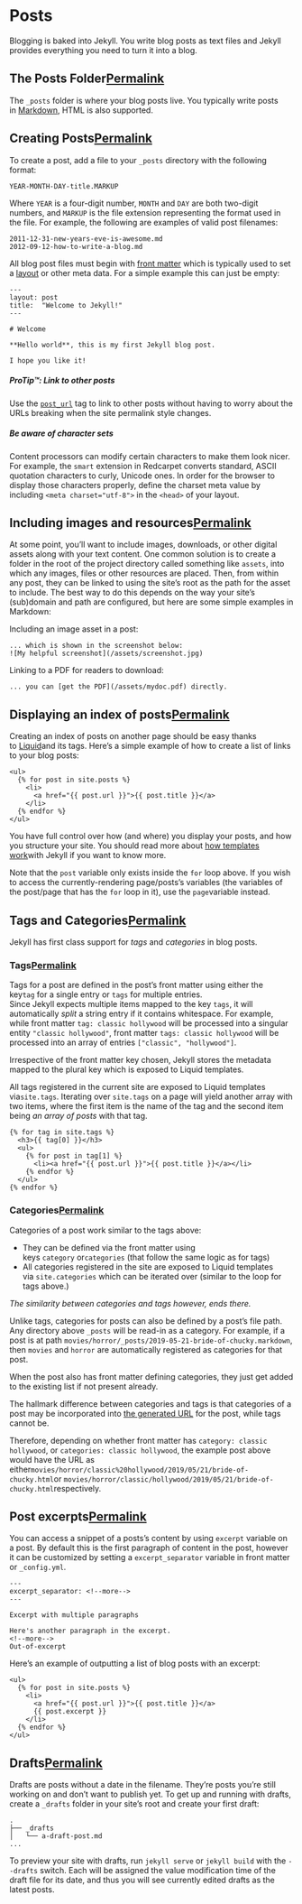 # Posts

Blogging is baked into Jekyll. You write blog posts as text files and Jekyll provides everything you need to turn it into a blog.

## The Posts Folder[Permalink](https://jekyllrb.com/docs/posts/#the-posts-folder "Permalink")

The `_posts` folder is where your blog posts live. You typically write posts in [Markdown](https://daringfireball.net/projects/markdown/), HTML is also supported.

## Creating Posts[Permalink](https://jekyllrb.com/docs/posts/#creating-posts "Permalink")

To create a post, add a file to your `_posts` directory with the following format:

```
YEAR-MONTH-DAY-title.MARKUP
```

Where `YEAR` is a four-digit number, `MONTH` and `DAY` are both two-digit numbers, and `MARKUP` is the file extension representing the format used in the file. For example, the following are examples of valid post filenames:

```
2011-12-31-new-years-eve-is-awesome.md
2012-09-12-how-to-write-a-blog.md
```

All blog post files must begin with [front matter](https://jekyllrb.com/docs/front-matter/) which is typically used to set a [layout](https://jekyllrb.com/docs/layouts/) or other meta data. For a simple example this can just be empty:

```
---
layout: post
title:  "Welcome to Jekyll!"
---

# Welcome

**Hello world**, this is my first Jekyll blog post.

I hope you like it!
```

##### ProTip™: Link to other posts

Use the [`post_url`](https://jekyllrb.com/docs/liquid/tags/#linking-to-posts) tag to link to other posts without having to worry about the URLs breaking when the site permalink style changes.

##### Be aware of character sets

Content processors can modify certain characters to make them look nicer. For example, the `smart` extension in Redcarpet converts standard, ASCII quotation characters to curly, Unicode ones. In order for the browser to display those characters properly, define the charset meta value by including `<meta charset="utf-8">` in the `<head>` of your layout.

## Including images and resources[Permalink](https://jekyllrb.com/docs/posts/#including-images-and-resources "Permalink")

At some point, you’ll want to include images, downloads, or other digital assets along with your text content. One common solution is to create a folder in the root of the project directory called something like `assets`, into which any images, files or other resources are placed. Then, from within any post, they can be linked to using the site’s root as the path for the asset to include. The best way to do this depends on the way your site’s (sub)domain and path are configured, but here are some simple examples in Markdown:

Including an image asset in a post:

```
... which is shown in the screenshot below:
![My helpful screenshot](/assets/screenshot.jpg)
```

Linking to a PDF for readers to download:

```
... you can [get the PDF](/assets/mydoc.pdf) directly.
```

## Displaying an index of posts[Permalink](https://jekyllrb.com/docs/posts/#displaying-an-index-of-posts "Permalink")

Creating an index of posts on another page should be easy thanks to [Liquid](https://shopify.github.io/liquid/)and its tags. Here’s a simple example of how to create a list of links to your blog posts:

```
<ul>
  {% for post in site.posts %}
    <li>
      <a href="{{ post.url }}">{{ post.title }}</a>
    </li>
  {% endfor %}
</ul>
```

You have full control over how (and where) you display your posts, and how you structure your site. You should read more about [how templates work](https://jekyllrb.com/docs/templates/)with Jekyll if you want to know more.

Note that the `post` variable only exists inside the `for` loop above. If you wish to access the currently-rendering page/posts’s variables (the variables of the post/page that has the `for` loop in it), use the `page`variable instead.

## Tags and Categories[Permalink](https://jekyllrb.com/docs/posts/#tags-and-categories "Permalink")

Jekyll has first class support for _tags_ and _categories_ in blog posts.

### Tags[Permalink](https://jekyllrb.com/docs/posts/#tags "Permalink")

Tags for a post are defined in the post’s front matter using either the key`tag` for a single entry or `tags` for multiple entries.   
Since Jekyll expects multiple items mapped to the key `tags`, it will automatically _split_ a string entry if it contains whitespace. For example, while front matter `tag: classic hollywood` will be processed into a singular entity `"classic hollywood"`, front matter `tags: classic hollywood` will be processed into an array of entries `["classic", "hollywood"]`.

Irrespective of the front matter key chosen, Jekyll stores the metadata mapped to the plural key which is exposed to Liquid templates.

All tags registered in the current site are exposed to Liquid templates via`site.tags`. Iterating over `site.tags` on a page will yield another array with two items, where the first item is the name of the tag and the second item being _an array of posts_ with that tag.

```
{% for tag in site.tags %}
  <h3>{{ tag[0] }}</h3>
  <ul>
    {% for post in tag[1] %}
      <li><a href="{{ post.url }}">{{ post.title }}</a></li>
    {% endfor %}
  </ul>
{% endfor %}
```

### Categories[Permalink](https://jekyllrb.com/docs/posts/#categories "Permalink")

Categories of a post work similar to the tags above:

- They can be defined via the front matter using keys `category` or`categories` (that follow the same logic as for tags)
- All categories registered in the site are exposed to Liquid templates via `site.categories` which can be iterated over (similar to the loop for tags above.)

_The similarity between categories and tags however, ends there._

Unlike tags, categories for posts can also be defined by a post’s file path. Any directory above `_posts` will be read-in as a category. For example, if a post is at path `movies/horror/_posts/2019-05-21-bride-of-chucky.markdown`, then `movies` and `horror` are automatically registered as categories for that post.

When the post also has front matter defining categories, they just get added to the existing list if not present already.

The hallmark difference between categories and tags is that categories of a post may be incorporated into [the generated URL](https://jekyllrb.com/docs/permalinks/#global) for the post, while tags cannot be.

Therefore, depending on whether front matter has `category: classic hollywood`, or `categories: classic hollywood`, the example post above would have the URL as either`movies/horror/classic%20hollywood/2019/05/21/bride-of-chucky.html`or `movies/horror/classic/hollywood/2019/05/21/bride-of-chucky.html`respectively.

## Post excerpts[Permalink](https://jekyllrb.com/docs/posts/#post-excerpts "Permalink")

You can access a snippet of a posts’s content by using `excerpt` variable on a post. By default this is the first paragraph of content in the post, however it can be customized by setting a `excerpt_separator` variable in front matter or `_config.yml`.

```
---
excerpt_separator: <!--more-->
---

Excerpt with multiple paragraphs

Here's another paragraph in the excerpt.
<!--more-->
Out-of-excerpt
```

Here’s an example of outputting a list of blog posts with an excerpt:

```
<ul>
  {% for post in site.posts %}
    <li>
      <a href="{{ post.url }}">{{ post.title }}</a>
      {{ post.excerpt }}
    </li>
  {% endfor %}
</ul>
```

## Drafts[Permalink](https://jekyllrb.com/docs/posts/#drafts "Permalink")

Drafts are posts without a date in the filename. They’re posts you’re still working on and don’t want to publish yet. To get up and running with drafts, create a `_drafts` folder in your site’s root and create your first draft:

```
.
├── _drafts
│   └── a-draft-post.md
...
```

To preview your site with drafts, run `jekyll serve` or `jekyll build` with the `--drafts` switch. Each will be assigned the value modification time of the draft file for its date, and thus you will see currently edited drafts as the latest posts.